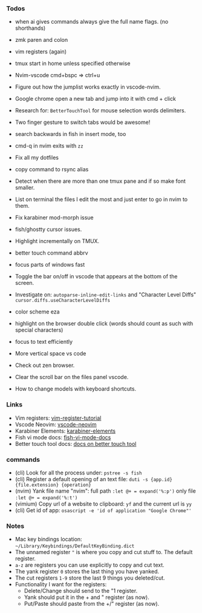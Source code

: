 ### Todos

- when ai gives commands always give the full name flags. (no shorthands)
- zmk paren and colon
- vim registers (again)
- tmux start in home unless specified otherwise
- Nvim-vscode cmd+bspc => ctrl+u
- Figure out how the jumplist works exactly in vscode-nvim.
- Google chrome open a new tab and jump into it with cmd + click
- Research for: `BetterTouchTool` for mouse selection words delimiters.
- Two finger gesture to switch tabs would be awesome!
- search backwards in fish in insert mode, too

- cmd-q in nvim exits with `zz`
- Fix all my dotfiles
- copy command to rsync alias
- Detect when there are more than one tmux pane and if so make font smaller.
- List on terminal the files I edit the most and just enter to go in nvim to them.
- Fix karabiner mod-morph issue
- fish/ghostty cursor issues.
- Highlight incrementally on TMUX.
- better touch command abbrv
- focus parts of windows fast
- Toggle the bar on/off in vscode that appears at the bottom of the screen.
- Investigate on: `autoparse-inline-edit-links` and "Character Level Diffs" `cursor.diffs.useCharacterLevelDiffs`
- color scheme eza
- highlight on the browser double click (words should count as such with special characters)
- focus to text efficiently
- More vertical space vs code
- Check out zen browser.
- Clear the scroll bar on the files panel vscode.
- How to change models with keyboard shortcuts.

### Links

- Vim registers:
  [vim-register-tutorial](https://www.barbarianmeetscoding.com/boost-your-coding-fu-with-vscode-and-vim/copy-paste/)
- Vscode Neovim:
  [vscode-neovim]("https://marketplace.visualstudio.com/items?itemName=asvetliakov.vscode-neovim")
- Karabiner Elements:
  [karabiner-elements]("https://karabiner-elements.pqrs.org/docs/")
- Fish vi mode docs:
  [fish-vi-mode-docs]("https://fishshell.com/docs/current/interactive.html#command-mode")
- Better touch tool docs:
  [docs on better touch tool]("https://docs.folivora.ai/")

### commands

- (cli) Look for all the process under: `pstree -s fish`
- (cli) Register a default opening of an text file: `duti -s {app.id} {file.extension} {operation}`
- (nvim) Yank file name "nvim": full path `:let @+ = expand('%:p')` only file `:let @+ = expand('%:t')`
- (vimium) Copy url of a website to clipboard: `yf` and the current url is `yy`
- (cli) Get id of app: `osascript -e 'id of application "Google Chrome"'`

### Notes

- Mac key bindings location: `~/Library/Keybindings/DefaultKeyBinding.dict`
- The unnamed register `"` is where you copy and cut stuff to. The default register.
- `a-z` are registers you can use explicitly to copy and cut text.
- The yank register `0` stores the last thing you have yanked.
- The cut registers `1-9` store the last 9 things you deleted/cut.
- Functionality I want for the registers:
  - Delete/Change should send to the "1 register.
  - Yank should put it in the + and " register (as now).
  - Put/Paste should paste from the +/" register (as now).
